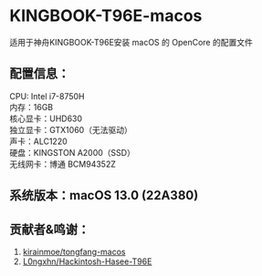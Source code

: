 # KINGBOOK-T96E-macos  
适用于神舟KINGBOOK-T96E安装 macOS 的 OpenCore 的配置文件  

## 配置信息：
CPU: Intel i7-8750H  
内存：16GB  
核心显卡：UHD630  
独立显卡：GTX1060（无法驱动）  
声卡：ALC1220  
硬盘：KINGSTON A2000（SSD）  
无线网卡：博通 BCM94352Z    

## 系统版本：macOS 13.0 (22A380)

## 贡献者&鸣谢：  
1. [kirainmoe/tongfang-macos](https://github.com/kirainmoe/tongfang-macos)
2. [L0ngxhn/Hackintosh-Hasee-T96E](https://github.com/L0ngxhn/Hackintosh-Hasee-T96E)
